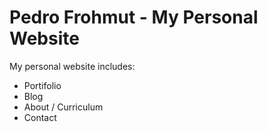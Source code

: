 # Pedro Frohmut - My Personal Website

 My personal website includes: 
  - Portifolio
  - Blog
  - About / Curriculum
  - Contact
